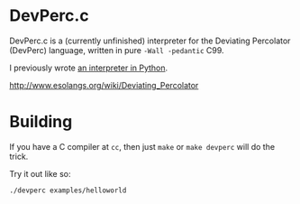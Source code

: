 DevPerc.c
=========

DevPerc.c is a (currently unfinished) interpreter for the Deviating Percolator (DevPerc) language, written in pure `-Wall -pedantic` C99.

I previously wrote [an interpreter in Python](https://github.com/TazeTSchnitzel/DevPerc).

http://www.esolangs.org/wiki/Deviating_Percolator

Building
========

If you have a C compiler at `cc`, then just `make` or `make devperc` will do the trick.

Try it out like so:

    ./devperc examples/helloworld
